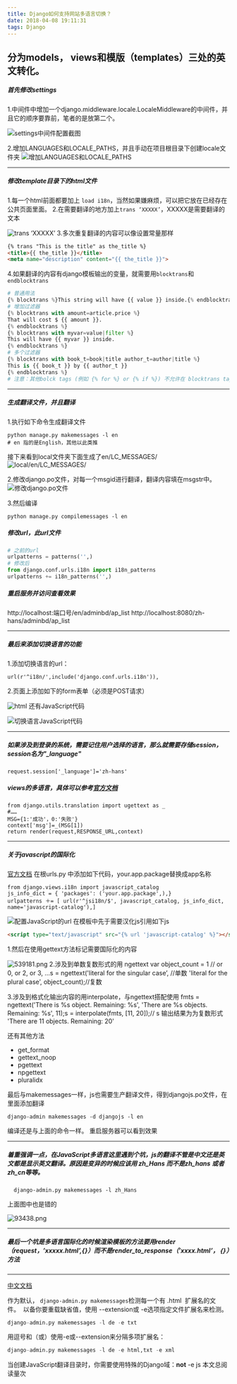 ```yaml
---
title: Django如何支持网站多语言切换？
date: 2018-04-08 19:11:31
tags: Django
---
```


## 分为models， views和模版（templates）三处的英文转化。

##### 首先修改settings
1.中间件中增加一个django.middleware.locale.LocaleMiddleware的中间件，并且它的顺序要靠前，笔者的是放第二个。

![settings中间件配置截图](http://upload-images.jianshu.io/upload_images/1909919-9f966f52ba3d9bab.png?imageMogr2/auto-orient/strip%7CimageView2/2/w/1240)
<!--more-->
2.增加LANGUAGES和LOCALE_PATHS，并且手动在项目根目录下创建locale文件夹
![增加LANGUAGES和LOCALE_PATHS](http://upload-images.jianshu.io/upload_images/1909919-6cd98289baffddb2.png?imageMogr2/auto-orient/strip%7CimageView2/2/w/1240)
***

##### 修改template目录下的html文件
1.每一个html前面都要加上 ` load i18n `，当然如果嫌麻烦，可以把它放在已经存在公共页面里面。
2.在需要翻译的地方加上` trans ‘XXXXX’ `，XXXXX是需要翻译的文本

![ trans ‘XXXXX’ ](http://upload-images.jianshu.io/upload_images/1909919-de7b25c4a2a8ae1e.png?imageMogr2/auto-orient/strip%7CimageView2/2/w/1240)
3.多次重复翻译的内容可以像设置常量那样
```html
{% trans "This is the title" as the_title %}
<title>{{ the_title }}</title>
<meta name="description" content="{{ the_title }}">
```
4.如果翻译的内容有django模板输出的变量，就需要用`blocktrans`和`endblocktrans`
```python
# 普通用法
{% blocktrans %}This string will have {{ value }} inside.{% endblocktrans %}
# 增加过滤器
{% blocktrans with amount=article.price %}
That will cost $ {{ amount }}.
{% endblocktrans %}
{% blocktrans with myvar=value|filter %}
This will have {{ myvar }} inside.
{% endblocktrans %}
# 多个过滤器
{% blocktrans with book_t=book|title author_t=author|title %}
This is {{ book_t }} by {{ author_t }}
{% endblocktrans %}
# 注意：其他bolck tags (例如 {% for %} or {% if %}) 不允许在 blocktrans tag内部.
```
***
##### 生成翻译文件，并且翻译
1.执行如下命令生成翻译文件
```
python manage.py makemessages -l en
# en 指的是English，其他以此类推
```
接下来看到local文件夹下面生成了en/LC_MESSAGES/
![local/en/LC_MESSAGES/](http://upload-images.jianshu.io/upload_images/1909919-c5ee0a69d6d4ddb6.png?imageMogr2/auto-orient/strip%7CimageView2/2/w/1240)

2.修改django.po文件，对每一个msgid进行翻译，翻译内容填在msgstr中。
![修改django.po文件](http://upload-images.jianshu.io/upload_images/1909919-1dab8307a50f6987.png?imageMogr2/auto-orient/strip%7CimageView2/2/w/1240)

3.然后编译
```shell
python manage.py compilemessages -l en
```

##### 修改url，此url文件
```python
# 之前的url
urlpatterns = patterns('',)
# 修改后
from django.conf.urls.i18n import i18n_patterns
urlpatterns += i18n_patterns('',)
```
##### 重启服务并访问查看效果
http://localhost:端口号/en/adminbd/ap_list
http://localhost:8080/zh-hans/adminbd/ap_list
****
##### 最后来添加切换语言的功能
1.添加切换语言的url：
```
url(r'^i18n/',include('django.conf.urls.i18n')),
```
2.页面上添加如下的form表单（必须是POST请求）

![html](http://upload-images.jianshu.io/upload_images/1909919-acbe9f1fe7f7405d.png?imageMogr2/auto-orient/strip%7CimageView2/2/w/1240)
还有JavaScript代码

![切换语言JavaScript代码](http://upload-images.jianshu.io/upload_images/1909919-63b2f2cd5a88ac95.png?imageMogr2/auto-orient/strip%7CimageView2/2/w/1240)
****
##### 如果涉及到登录的系统，需要记住用户选择的语言，那么就需要存储session，session名为"_language"
```
request.session['_language']='zh-hans'
```
##### views的多语言，具体可以参考[官方文档](https://docs.djangoproject.com/es/1.9/topics/i18n/translation/#standard-translation)
```
from django.utils.translation import ugettext as _
#……
MSG={1:'成功'，0:'失败'}
context['msg']=_(MSG[1])
return render(request,RESPONSE_URL,context)
```
****

##### 关于javascript的国际化
[官方文档](https://docs.djangoproject.com/es/1.9/topics/i18n/translation/#module-django.views.i18n)
在根urls.py 中添加如下代码，your.app.package替换成app名称
```
from django.views.i18n import javascript_catalog
js_info_dict = { 'packages': ('your.app.package',),}
urlpatterns ＋= [ url(r'^jsi18n/$', javascript_catalog, js_info_dict, name='javascript-catalog'),]
```

![配置JavaScript的url](http://upload-images.jianshu.io/upload_images/1909919-22f707af2499f43b.png?imageMogr2/auto-orient/strip%7CimageView2/2/w/1240)
在模板中先于需要汉化js引用如下js
```html
<script type="text/javascript" src="{% url 'javascript-catalog' %}"></script>
```
1.然后在使用gettext方法标记需要国际化的内容

![539181.png](http://upload-images.jianshu.io/upload_images/1909919-0d22523c6d8cad1d.png?imageMogr2/auto-orient/strip%7CimageView2/2/w/1240)
2.涉及到单数复数形式的用 ngettext
var object_count = 1 // or 0, or 2, or 3, ...s = ngettext('literal for the singular case’, //单数 'literal for the plural case’, object_count);//复数

3.涉及到格式化输出内容的用interpolate，与ngettext搭配使用
fmts = ngettext('There is %s object. Remaining: %s', 'There are %s objects. Remaining: %s', 11);s = interpolate(fmts, [11, 20]);// s 输出结果为为复数形式 'There are 11 objects. Remaining: 20'

还有其他方法
* get_format
* gettext_noop
* pgettext
* npgettext
* pluralidx

最后与makemessages一样，js也需要生产翻译文件，得到djangojs.po文件，在里面添加翻译
```
django-admin makemessages -d djangojs -l en
```

编译还是与上面的命令一样。
重启服务器可以看到效果
***
##### 着重强调一点，在JavaScript多语言这里遇到个坑，js的翻译不管是中文还是英文都是显示英文翻译。原因是变异的时候应该用 *zh_Hans*  而不是zh_hans 或者zh_cn等等。
```
  django-admin.py makemessages -l zh_Hans 
```
上面图中也是错的

![93438.png](http://upload-images.jianshu.io/upload_images/1909919-18d76c414e4b66c4.png?imageMogr2/auto-orient/strip%7CimageView2/2/w/1240)
***
##### 最后一个坑是多语言国际化的时候渲染模板的方法要用render（request，’xxxxx.html’,{}）而不是render_to_response（’xxxx.html’，｛｝）方法
***
[中文文档](http://djangobook.py3k.cn/2.0/chapter19/)

作为默认， `django-admin.py makemessages`检测每一个有 .html
 扩展名的文件。  以备你要重载缺省值，使用 --extension或 -e选项指定文件扩展名来检测。
```python
django-admin.py makemessages -l de -e txt
```
用逗号和（或）使用-e或--extension来分隔多项扩展名：
```python
django-admin.py makemessages -l de -e html,txt -e xml
```
当创建JavaScript翻译目录时，你需要使用特殊的Django域：**not** -e js
<span id="busuanzi_container_page_pv">
  本文总阅读量<span id="busuanzi_value_page_pv"></span>次
</span>
